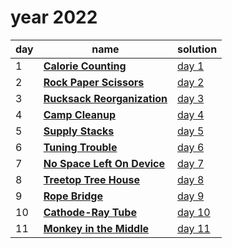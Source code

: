 # year 2022

| day | name | solution |
| --- | --- | --- |
|  1 | **[Calorie Counting](https://adventofcode.com/2022/day/1)** | [day  1](/aoc/src/bin/aoc2022/aoc2022_01.rs) |
|  2 | **[Rock Paper Scissors](https://adventofcode.com/2022/day/02)** | [day  2](/aoc/src/bin/aoc2022/aoc2022_02.rs) |
|  3 | **[Rucksack Reorganization](https://adventofcode.com/2022/day/03)** | [day  3](/aoc/src/bin/aoc2022/aoc2022_03.rs) |
|  4 | **[Camp Cleanup](https://adventofcode.com/2022/day/04)** | [day  4](/aoc/src/bin/aoc2022/aoc2022_04.rs) |
|  5 | **[Supply Stacks](https://adventofcode.com/2022/day/05)** | [day  5](/aoc/src/bin/aoc2022/aoc2022_05.rs) |
|  6 | **[Tuning Trouble](https://adventofcode.com/2022/day/06)** | [day  6](/aoc/src/bin/aoc2022/aoc2022_06.rs) |
|  7 | **[No Space Left On Device](https://adventofcode.com/2022/day/07)** | [day  7](/aoc/src/bin/aoc2022/aoc2022_07.rs) |
|  8 | **[Treetop Tree House](https://adventofcode.com/2022/day/08)** | [day  8](/aoc/src/bin/aoc2022/aoc2022_08.rs) |
|  9 | **[Rope Bridge](https://adventofcode.com/2022/day/09)** | [day  9](/aoc/src/bin/aoc2022/aoc2022_09.rs) |
| 10 | **[Cathode-Ray Tube](https://adventofcode.com/2022/day/10)** | [day 10](/aoc/src/bin/aoc2022/aoc2022_10.rs) |
| 11 | **[Monkey in the Middle](https://adventofcode.com/2022/day/11)** | [day 11](/aoc/src/bin/aoc2022/aoc2022_11.rs) |
